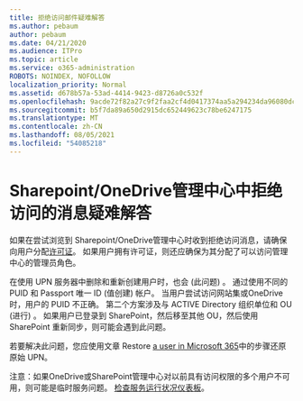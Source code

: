 ```yaml
---
title: 拒绝访问邮件疑难解答
ms.author: pebaum
author: pebaum
ms.date: 04/21/2020
ms.audience: ITPro
ms.topic: article
ms.service: o365-administration
ROBOTS: NOINDEX, NOFOLLOW
localization_priority: Normal
ms.assetid: d678b57a-53ad-4414-9423-d8726a0c532f
ms.openlocfilehash: 9acde72f82a27c9f2faa2cf4d0417374aa5a294234da96080dc0498d07639248
ms.sourcegitcommit: b5f7da89a650d2915dc652449623c78be6247175
ms.translationtype: MT
ms.contentlocale: zh-CN
ms.lasthandoff: 08/05/2021
ms.locfileid: "54085218"
---
```

# <a name="troubleshoot-access-denied-messages-in-sharepointonedrive-admin-center"></a>Sharepoint/OneDrive管理中心中拒绝访问的消息疑难解答

如果在尝试浏览到 Sharepoint/OneDrive管理中心时收到拒绝访问消息，请确保向用户分配[许可证](https://docs.microsoft.com/microsoft-365/admin/add-users/add-users)。 如果用户拥有许可证，则还应确保为其分配了可以访问管理中心的管理员[](https://docs.microsoft.com/microsoft-365/admin/add-users/about-admin-roles)角色。

在使用 UPN 服务器中删除和重新创建用户时，也会 (此问题) 。 通过使用不同的 PUID 和 Passport 唯一 ID (值创建) 帐户。 当用户尝试访问网站集或OneDrive时，用户的 PUID 不正确。 第二个方案涉及与 ACTIVE Directory 组织单位和 OU (进行) 。 如果用户已登录到 SharePoint，然后移至其他 OU，然后使用 SharePoint 重新同步，则可能会遇到此问题。

若要解决此问题，您应使用文章 Restore [a user in Microsoft 365](https://docs.microsoft.com/microsoft-365/admin/add-users/restore-user)中的步骤还原原始 UPN。

注意：如果OneDrive或SharePoint管理中心对以前具有访问权限的多个用户不可用，则可能是临时服务问题。  [检查服务运行状况仪表板](https://portal.office.com/adminportal/home#/servicehealth)。


